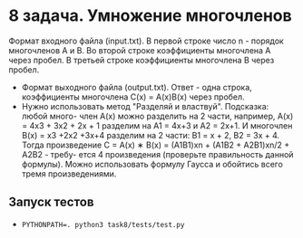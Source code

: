 # 8 задача. Умножение многочленов

Формат входного файла (input.txt). В первой строке число n - порядок
многочленов A и B. Во второй строке коэффициенты многочлена A через
пробел. В третьей строке коэффициенты многочлена B через пробел.

- Формат выходного файла (output.txt). Ответ - одна строка, коэффициенты
  многочлена C(x) = A(x)B(x) через пробел.
- Нужно использовать метод "Разделяй и властвуй". Подсказка: любой много-
  член A(x) можно разделить на 2 части, например, A(x) = 4x3 + 3x2 + 2x + 1
  разделим на A1 = 4x+3 и A2 = 2x+1. И многочлен B(x) = x3 +2x2 +3x+4
  разделим на 2 части: B1 = x + 2, B2 = 3x + 4. Тогда произведение
  C = A(x) ∗ B(x) = (A1B1)xn + (A1B2 + A2B1)xn/2 + A2B2 - требу-
  ется 4 произведения (проверьте правильность данной формулы). Можно
  использовать формулу Гаусса и обойтись всего тремя произведениями.

## Запуск тестов

- `PYTHONPATH=. python3 task8/tests/test.py `
